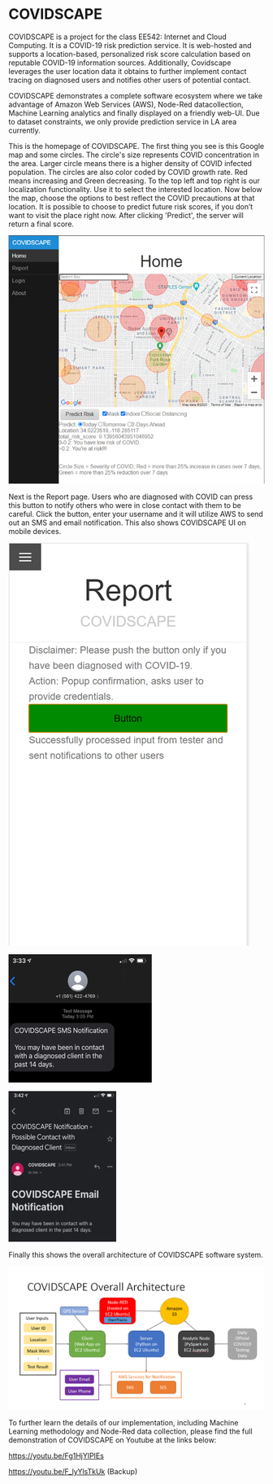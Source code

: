 # COVIDSCAPE
COVIDSCAPE is a project for the class EE542: Internet and Cloud Computing. It is a COVID-19 risk prediction service. It is web-hosted and supports a location-based, personalized risk score calculation based on reputable COVID-19 information sources. Additionally, Covidscape leverages the user location data it obtains to further implement contact tracing on diagnosed users and notifies other users of potential contact. 

COVIDSCAPE demonstrates a complete software ecosystem where we take advantage of Amazon Web Services (AWS), Node-Red datacollection, Machine Learning analytics and finally displayed on a friendly web-UI. Due to dataset constraints, we only provide prediction service in LA area currently.

This is the homepage of COVIDSCAPE. The first thing you see is this Google map and some circles. The circle's size represents COVID concentration in the area. Larger circle means there is a higher density of COVID infected population. The circles are also color coded by COVID growth rate. Red means increasing and Green decreasing. To the top left and top right is our localization functionality. Use it to select the interested location. Now below the map, choose the options to best reflect the COVID precautions at that location. It is possible to choose to predict future risk scores, if you don’t want to visit the place right now. After clicking 'Predict', the server will return a final score.

![Home Page](webproject/pics/home1.PNG)

Next is the Report page. Users who are diagnosed with COVID can press this button to notify others who were in close contact with them to be careful.
Click the button, enter your username and it will utilize AWS to send out an SMS and email notification. This also shows COVIDSCAPE UI on mobile devices.

![Report Page](webproject/pics/report1.PNG)

![SMS](webproject/pics/sms.png)

![email](webproject/pics/email.png)

Finally this shows the overall architecture of COVIDSCAPE software system.

![Architecture](webproject/pics/architecture.PNG)


To further learn the details of our implementation, including Machine Learning methodology and Node-Red data collection, please find the full demonstration of COVIDSCAPE on Youtube at the links below: 

https://youtu.be/Fg1HjYlPIEs

https://youtu.be/F_lyYlsTkUk (Backup)

